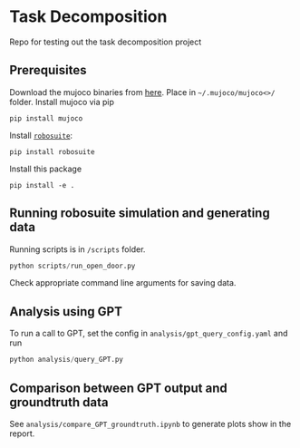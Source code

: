 # Task Decomposition
Repo for testing out the task decomposition project

## Prerequisites
Download the mujoco binaries from [here](https://github.com/google-deepmind/mujoco/releases).
Place in `~/.mujoco/mujoco<>/` folder. Install mujoco via pip
```
pip install mujoco
```

Install [`robosuite`](https://robosuite.ai/docs/installation.html):
```
pip install robosuite
```

Install this package
```
pip install -e .
```

## Running robosuite simulation and generating data
Running scripts is in `/scripts` folder.
```py
python scripts/run_open_door.py
```
Check appropriate command line arguments for saving data.

## Analysis using GPT
To run a call to GPT, set the config in `analysis/gpt_query_config.yaml` and run
```py
python analysis/query_GPT.py
```

## Comparison between GPT output and groundtruth data
See `analysis/compare_GPT_groundtruth.ipynb` to generate plots show in the report.

